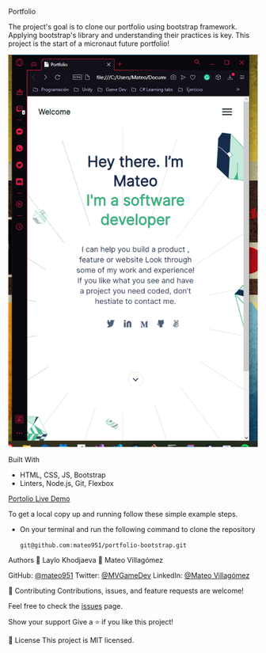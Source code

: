 Portfolio

The project's goal is to clone our portfolio using bootstrap framework. Applying bootstrap's library and understanding their practices is key. This project is the start of a micronaut future portfolio!

![Alt text](/media/screenshot_1.png?raw=true)

Built With
- HTML, CSS, JS, Bootstrap
- Linters, Node.js, Git, Flexbox

[Portolio Live Demo](https://mateo951.github.io/portfolio-bootstrap/)

To get a local copy up and running follow these simple example steps.
- On your terminal and run the following command to clone the repository
  
  `git@github.com:mateo951/portfolio-bootstrap.git`

Authors
:woman: Laylo Khodjaeva 
:man: Mateo Villagómez

GitHub: [@mateo951](https://github.com/mateo951)
Twitter: [@MVGameDev](https://twitter.com/MVGameDev)
LinkedIn: [@Mateo Villagómez](https://www.linkedin.com/in/mateo-villagómez/)

🤝 Contributing
Contributions, issues, and feature requests are welcome!

Feel free to check the [issues](https://github.com/mateo951/portfolio/issues) page.

Show your support
Give a ⭐️ if you like this project!

📝 License
This project is MIT licensed.
